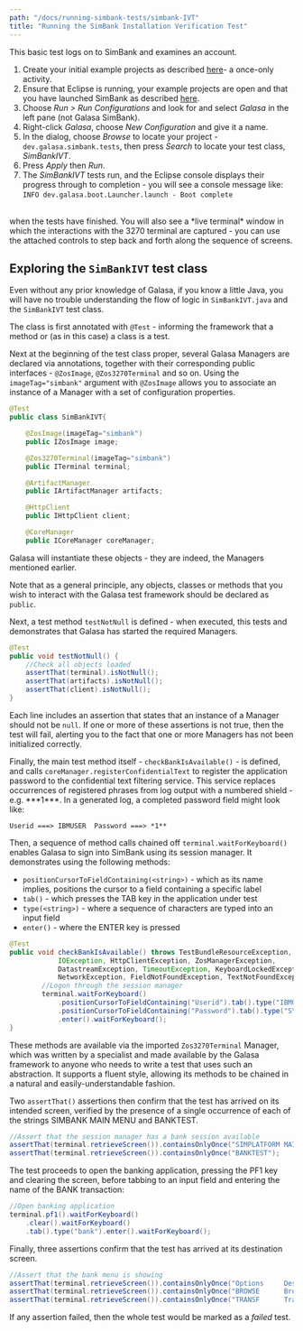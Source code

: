 ```yaml
---
path: "/docs/running-simbank-tests/simbank-IVT"
title: "Running the SimBank Installation Verification Test"
---
```

This basic test logs on to SimBank and examines an account.
1. Create your initial example projects as described <a href="/docs/running-simbank-tests" target="_blank">here</a>- a once-only activity.
1. Ensure that Eclipse is running, your example projects are open and that you have launched SimBank as described <a href="/docs/getting-started/simbank" target="_blank">here</a>.
1. Choose *Run > Run Configurations* and look for and select *Galasa* in the left pane (not Galasa SimBank).
1. Right-click *Galasa*, choose *New Configuration* and give it a name.
1. In the dialog, choose *Browse* to locate your project - `dev.galasa.simbank.tests`, then press *Search* to locate your test class, *SimBankIVT*.
1. Press *Apply* then *Run*.
1. The *SimBankIVT* tests run, and the Eclipse console displays their progress through to completion - you will see a console message like: <br/>
`INFO dev.galasa.boot.Launcher.launch - Boot complete`
<br/>
 when the tests have finished. You will also see a *live terminal* window in which the interactions with the 3270 terminal are captured - you can use the attached controls to step back and forth along the sequence of screens. 

## Exploring the `SimBankIVT` test class
Even without any prior knowledge of Galasa, if you know a little Java, you will have no trouble understanding the flow of logic in `SimBankIVT.java` and the `SimBankIVT` test class.

The class is first annotated with `@Test` - informing the framework that a method or (as in this case) a class is a test.

Next at the beginning of the test class proper, several Galasa Managers are declared via annotations, together with their corresponding public interfaces - `@ZosImage`, `@Zos3270Terminal` and so on. Using the `imageTag="simbank"` argument with `@ZosImage` allows you to associate an instance of a Manager with a set of configuration properties.
```java
@Test
public class SimBankIVT{ 

    @ZosImage(imageTag="simbank")
    public IZosImage image;

    @Zos3270Terminal(imageTag="simbank")
    public ITerminal terminal;

    @ArtifactManager
    public IArtifactManager artifacts;

    @HttpClient
    public IHttpClient client;

    @CoreManager
    public ICoreManager coreManager;
```
Galasa will instantiate these objects - they are indeed, the Managers mentioned earlier.

Note that as a general principle, any objects, classes or methods that you wish to interact with the Galasa test framework should be declared as `public`.

Next, a test method `testNotNull` is defined - when executed, this tests and demonstrates that Galasa has started the required Managers.

```java
@Test
public void testNotNull() {
    //Check all objects loaded
    assertThat(terminal).isNotNull();
    assertThat(artifacts).isNotNull();
    assertThat(client).isNotNull();
}
```
Each line includes an assertion that states that an instance of a Manager should not be `null`. If one or more of these assertions is not true, then the test will fail, alerting you to the fact that one or more Managers has not been initialized correctly.

Finally, the main test method itself - `checkBankIsAvailable()` - is defined, and calls `coreManager.registerConfidentialText` to register the application password to the confidential text filtering service. This service replaces occurrences of registered phrases from log output with a numbered shield - e.g. \*\*\*1\*\*\*. In a generated log, a completed password field might look like:
```
Userid ===> IBMUSER  Password ===> *1**
```
Then, a sequence of method calls chained off `terminal.waitForKeyboard()` enables Galasa to sign into SimBank using its session manager. It demonstrates using the following methods:

* `positionCursorToFieldContaining(<string>)` - which as its name implies, positions the cursor to a field containing a specific label
* `tab()` - which presses the TAB key in the application under test
* `type(<string>)` - where a sequence of characters are typed into an input field
* `enter()` - where the ENTER key is pressed
```java
@Test
public void checkBankIsAvailable() throws TestBundleResourceException, URISyntaxException,
            IOException, HttpClientException, ZosManagerException,
            DatastreamException, TimeoutException, KeyboardLockedException,
            NetworkException, FieldNotFoundException, TextNotFoundException {
        //Logon through the session manager
        terminal.waitForKeyboard()
            .positionCursorToFieldContaining("Userid").tab().type("IBMUSER")
            .positionCursorToFieldContaining("Password").tab().type("SYS1")
            .enter().waitForKeyboard();
}
```

These methods are available via the imported `Zos3270Terminal` Manager, which was written by a specialist and made available by the Galasa framework to anyone who needs to write a test that uses such an abstraction. It supports a fluent style, allowing its methods to be chained in a natural and easily-understandable fashion.

Two `assertThat()` assertions then confirm that the test has arrived on its intended screen, verified by the presence of a single occurrence of each of the strings SIMBANK MAIN MENU and BANKTEST.
```java
//Assert that the session manager has a bank session available
assertThat(terminal.retrieveScreen()).containsOnlyOnce("SIMPLATFORM MAIN MENU");
assertThat(terminal.retrieveScreen()).containsOnlyOnce("BANKTEST");
```
The test proceeds to open the banking application, pressing the PF1 key and clearing the screen, before tabbing to an input field and entering the name of the BANK transaction:
```java
//Open banking application
terminal.pf1().waitForKeyboard()
    .clear().waitForKeyboard()
    .tab().type("bank").enter().waitForKeyboard();
```
Finally, three assertions confirm that the test has arrived at its destination screen.
```java
//Assert that the bank menu is showing
assertThat(terminal.retrieveScreen()).containsOnlyOnce("Options     Description        PFKey ");
assertThat(terminal.retrieveScreen()).containsOnlyOnce("BROWSE      Browse Accounts    PF1");
assertThat(terminal.retrieveScreen()).containsOnlyOnce("TRANSF      Transfer Money     PF4");
```
If any assertion failed, then the whole test would be marked as a *failed* test.